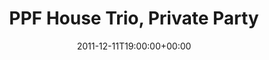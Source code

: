 ---
templateKey: event
guid: 0896c8e2-6eab-11ea-99c5-002590d1d1b0
date: 2011-12-11T19:00:00+00:00
eventTime: '7pm'
title: PPF House Trio, Private Party
artist: PPF House Trio
city: Oshawa
venue: Private Party
group: Tim Shia
guests: Mark Cashion, Rich Underhill
---
